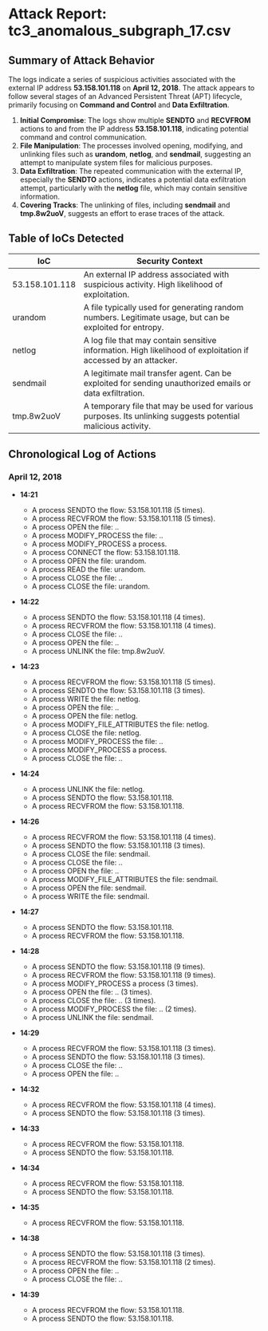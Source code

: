# Attack Report: tc3_anomalous_subgraph_17.csv

## Summary of Attack Behavior

The logs indicate a series of suspicious activities associated with the external IP address **53.158.101.118** on **April 12, 2018**. The attack appears to follow several stages of an Advanced Persistent Threat (APT) lifecycle, primarily focusing on **Command and Control** and **Data Exfiltration**.

1. **Initial Compromise**: The logs show multiple **SENDTO** and **RECVFROM** actions to and from the IP address **53.158.101.118**, indicating potential command and control communication.
2. **File Manipulation**: The processes involved opening, modifying, and unlinking files such as **urandom**, **netlog**, and **sendmail**, suggesting an attempt to manipulate system files for malicious purposes.
3. **Data Exfiltration**: The repeated communication with the external IP, especially the **SENDTO** actions, indicates a potential data exfiltration attempt, particularly with the **netlog** file, which may contain sensitive information.
4. **Covering Tracks**: The unlinking of files, including **sendmail** and **tmp.8w2uoV**, suggests an effort to erase traces of the attack.

## Table of IoCs Detected

| IoC                | Security Context                                                                                     |
|--------------------|-----------------------------------------------------------------------------------------------------|
| 53.158.101.118     | An external IP address associated with suspicious activity. High likelihood of exploitation.        |
| urandom            | A file typically used for generating random numbers. Legitimate usage, but can be exploited for entropy. |
| netlog             | A log file that may contain sensitive information. High likelihood of exploitation if accessed by an attacker. |
| sendmail           | A legitimate mail transfer agent. Can be exploited for sending unauthorized emails or data exfiltration. |
| tmp.8w2uoV        | A temporary file that may be used for various purposes. Its unlinking suggests potential malicious activity. |

## Chronological Log of Actions

### April 12, 2018

- **14:21**
  - A process SENDTO the flow: 53.158.101.118 (5 times).
  - A process RECVFROM the flow: 53.158.101.118 (5 times).
  - A process OPEN the file: .. 
  - A process MODIFY_PROCESS the file: .. 
  - A process MODIFY_PROCESS a process.
  - A process CONNECT the flow: 53.158.101.118.
  - A process OPEN the file: urandom.
  - A process READ the file: urandom.
  - A process CLOSE the file: .. 
  - A process CLOSE the file: urandom.

- **14:22**
  - A process SENDTO the flow: 53.158.101.118 (4 times).
  - A process RECVFROM the flow: 53.158.101.118 (4 times).
  - A process CLOSE the file: .. 
  - A process OPEN the file: .. 
  - A process UNLINK the file: tmp.8w2uoV.

- **14:23**
  - A process RECVFROM the flow: 53.158.101.118 (5 times).
  - A process SENDTO the flow: 53.158.101.118 (3 times).
  - A process WRITE the file: netlog.
  - A process OPEN the file: .. 
  - A process OPEN the file: netlog.
  - A process MODIFY_FILE_ATTRIBUTES the file: netlog.
  - A process CLOSE the file: netlog.
  - A process MODIFY_PROCESS the file: .. 
  - A process MODIFY_PROCESS a process.
  - A process CLOSE the file: .. 

- **14:24**
  - A process UNLINK the file: netlog.
  - A process SENDTO the flow: 53.158.101.118.
  - A process RECVFROM the flow: 53.158.101.118.

- **14:26**
  - A process RECVFROM the flow: 53.158.101.118 (4 times).
  - A process SENDTO the flow: 53.158.101.118 (3 times).
  - A process CLOSE the file: sendmail.
  - A process CLOSE the file: .. 
  - A process OPEN the file: .. 
  - A process MODIFY_FILE_ATTRIBUTES the file: sendmail.
  - A process OPEN the file: sendmail.
  - A process WRITE the file: sendmail.

- **14:27**
  - A process SENDTO the flow: 53.158.101.118.
  - A process RECVFROM the flow: 53.158.101.118.

- **14:28**
  - A process SENDTO the flow: 53.158.101.118 (9 times).
  - A process RECVFROM the flow: 53.158.101.118 (9 times).
  - A process MODIFY_PROCESS a process (3 times).
  - A process OPEN the file: .. (3 times).
  - A process CLOSE the file: .. (3 times).
  - A process MODIFY_PROCESS the file: .. (2 times).
  - A process UNLINK the file: sendmail.

- **14:29**
  - A process RECVFROM the flow: 53.158.101.118 (3 times).
  - A process SENDTO the flow: 53.158.101.118 (3 times).
  - A process CLOSE the file: .. 
  - A process OPEN the file: .. 

- **14:32**
  - A process RECVFROM the flow: 53.158.101.118 (4 times).
  - A process SENDTO the flow: 53.158.101.118 (3 times).

- **14:33**
  - A process RECVFROM the flow: 53.158.101.118.
  - A process SENDTO the flow: 53.158.101.118.

- **14:34**
  - A process RECVFROM the flow: 53.158.101.118.
  - A process SENDTO the flow: 53.158.101.118.

- **14:35**
  - A process RECVFROM the flow: 53.158.101.118.

- **14:38**
  - A process SENDTO the flow: 53.158.101.118 (3 times).
  - A process RECVFROM the flow: 53.158.101.118 (2 times).
  - A process OPEN the file: .. 
  - A process CLOSE the file: .. 

- **14:39**
  - A process RECVFROM the flow: 53.158.101.118.
  - A process SENDTO the flow: 53.158.101.118.